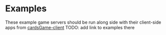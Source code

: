 # Examples

These example game servers should be run along side with their client-side apps from [cardsGame-client](https://github.com/Zielak/cardsGame-client) TODO: add link to examples there
